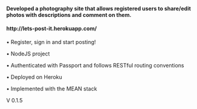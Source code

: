 <h4>Developed a photography site that allows registered users to share/edit photos with descriptions and comment on them.</h4>
<h4>http://lets-post-it.herokuapp.com/</h4>

• Register, sign in and start posting!


• NodeJS project

• Authenticated with Passport and follows RESTful routing conventions

• Deployed on Heroku

• Implemented with the MEAN stack

V 0.1.5
